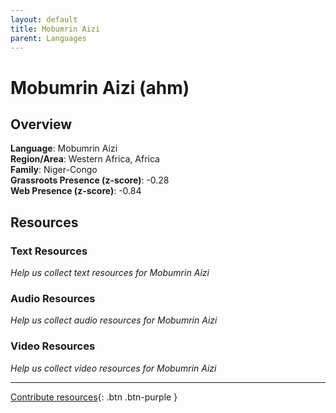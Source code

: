 ```yaml
---
layout: default
title: Mobumrin Aizi
parent: Languages
---
```


# Mobumrin Aizi (ahm)

## Overview

**Language**: Mobumrin Aizi  
**Region/Area**: Western Africa, Africa  
**Family**: Niger-Congo  
**Grassroots Presence (z-score)**: -0.28  
**Web Presence (z-score)**: -0.84  

## Resources

### Text Resources
*Help us collect text resources for Mobumrin Aizi*

### Audio Resources
*Help us collect audio resources for Mobumrin Aizi*

### Video Resources
*Help us collect video resources for Mobumrin Aizi*

---

[Contribute resources](https://forms.office.com/e/1SfLJx3u1r){: .btn .btn-purple }
